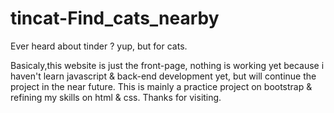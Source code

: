 # tincat-Find_cats_nearby
Ever heard about tinder ? yup, but for cats.
  
Basicaly,this website is just the front-page, nothing is working yet because i haven't learn javascript & back-end development yet, but will continue the project in the near future.
This is mainly a practice project on bootstrap & refining my skills on html & css.
Thanks for visiting.

